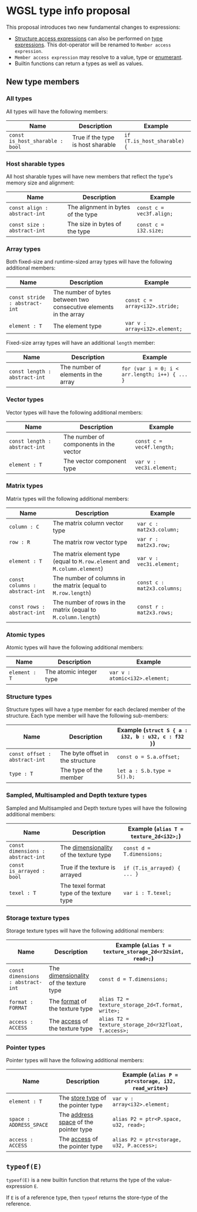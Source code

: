 # WGSL type info proposal

This proposal introduces two new fundamental changes to expressions:

- [Structure access expressions](https://www.w3.org/TR/WGSL/#struct-access-expr) can also be performed on [type expressions](https://www.w3.org/TR/WGSL/#type-expr). This dot-operator will be renamed to `Member access expression`.
- `Member access expression` may resolve to a value, type or [enumerant](https://www.w3.org/TR/WGSL/#enumeration-types).
- Builtin functions can return a types as well as values.

## New type members

### All types

All types will have the following members:

 Name                         | Description                        | Example
 -----------------------------|------------------------------------|---------------
 `const is_host_sharable : bool` | True if the type is host sharable | `if (T.is_host_sharable) {`

### Host sharable types

All host sharable types will have new members that reflect the type's memory size and alignment:

 Name                         | Description                        | Example
 -----------------------------|------------------------------------|---------------
 `const align : abstract-int` | The alignment in bytes of the type | `const c = vec3f.align;`
 `const size : abstract-int`  | The size in bytes of the type      | `const c = i32.size;`

### Array types

Both fixed-size and runtime-sized array types will have the following additional members:

| Name                          | Description                                                       | Example                        |
|-------------------------------|-------------------------------------------------------------------|--------------------------------|
| `const stride : abstract-int` | The number of bytes between two consecutive elements in the array | `const c = array<i32>.stride;` |
| `element : T`                 | The element type                                                  | `var v : array<i32>.element;`  |

Fixed-size array types will have an additional `length` member:

| Name                          | Description                         | Example                                         |
|-------------------------------|-------------------------------------|-------------------------------------------------|
| `const length : abstract-int` | The number of elements in the array | `for (var i = 0; i < arr.length; i++) { ... }`  |

### Vector types

Vector types will have the following additional members:

| Name                          | Description                            | Example                   |
|-------------------------------|----------------------------------------|---------------------------|
| `const length : abstract-int` | The number of components in the vector | `const c = vec4f.length;` |
| `element : T`                 | The vector component type              | `var v : vec3i.element;`  |

### Matrix types

Matrix types will the following additional members:

| Name                           | Description                                                               | Example                     |
|--------------------------------|---------------------------------------------------------------------------|-----------------------------|
| `column : C`                   | The matrix column vector type                                             | `var c : mat2x3.column;`    |
| `row : R`                      | The matrix row vector type                                                | `var r : mat2x3.row;`       |
| `element : T`                  | The matrix element type (equal to `M.row.element` and `M.column.element`) | `var v : vec3i.element;`    |
| `const columns : abstract-int` | The number of columns in the matrix (equal to `M.row.length`)             | `const c : mat2x3.columns;` |
| `const rows : abstract-int`    | The number of rows in the matrix (equal to `M.column.length`)             | `const r : mat2x3.rows;`    |

### Atomic types

Atomic types will have the following additional members:

| Name           | Description             | Example                         |
|----------------|-------------------------|---------------------------------|
| `element : T`  | The atomic integer type | `var v : atomic<i32>.element;`  |

### Structure types

Structure types will have a type member for each declared member of the structure. Each type member will have the following sub-members:

| Name                          | Description                      | Example (`struct S { a : i32, b : u32, c : f32 }`) |
|-------------------------------|----------------------------------|----------------------------------------------------|
| `const offset : abstract-int` | The byte offset in the structure | `const o = S.a.offset;`                            |
| `type : T`                    | The type of the member           | `let a : S.b.type = S().b;`                        |

### Sampled, Multisampled and Depth texture types

Sampled and Multisampled and Depth texture types will have the following additional members:

| Name                              | Description                                                                                  | Example (`alias T = texture_2d<i32>;`) |
|-----------------------------------|----------------------------------------------------------------------------------------------|----------------------------------------|
| `const dimensions : abstract-int` | The [dimensionality](https://www.w3.org/TR/WGSL/#texture-dimensionality) of the texture type | `const d = T.dimensions;`              |
| `const is_arrayed : bool`         | True if the texture is arrayed                                                               | `if (T.is_arrayed) { ... }`            |
| `texel : T`                       | The texel format type of the texture type                                                    | `var i : T.texel;`                     |

### Storage texture types

Storage texture types will have the following additional members:

| Name                              | Description                                                                                  | Example  (`alias T = texture_storage_2d<r32sint, read>;`) |
|-----------------------------------|----------------------------------------------------------------------------------------------|-----------------------------------------------------------|
| `const dimensions : abstract-int` | The [dimensionality](https://www.w3.org/TR/WGSL/#texture-dimensionality) of the texture type | `const d = T.dimensions;`                                 |
| `format : FORMAT`                 | The [format](https://www.w3.org/TR/WGSL/#storage-texel-formats) of the texture type          | `alias T2 = texture_storage_2d<T.format, write>;`         |
| `access : ACCESS`                 | The [access](https://www.w3.org/TR/WGSL/#memory-access) of the texture type                  | `alias T2 = texture_storage_2d<r32float, T.access>;`      |

### Pointer types

Pointer types will have the following additional members:

| Name                    | Description                                                                        | Example  (`alias P = ptr<storage, i32, read_write>`) |
|-------------------------|------------------------------------------------------------------------------------|------------------------------------------------------|
| `element : T`           | The [store type](https://www.w3.org/TR/WGSL/#store-type) of the pointer type       | `var v : array<i32>.element;`                        |
| `space : ADDRESS_SPACE` | The [address space](https://www.w3.org/TR/WGSL/#memory-access) of the pointer type | `alias P2 = ptr<P.space, u32, read>;`                |
| `access : ACCESS`       | The [access](https://www.w3.org/TR/WGSL/#memory-access) of the pointer type        | `alias P2 = ptr<storage, u32, P.access>;`            |

## `typeof(E)`

`typeof(E)` is a new builtin function that returns the type of the value-expression `E`.

If `E` is of a reference type, then `typeof` returns the store-type of the reference.
